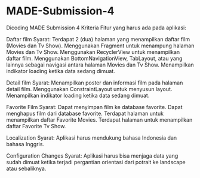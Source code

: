 # MADE-Submission-4
Dicoding MADE Submission 4
Kriteria
Fitur yang harus ada pada aplikasi:

Daftar film
Syarat:
Terdapat 2 (dua) halaman yang menampilkan daftar film (Movies dan Tv Show).
Menggunakan Fragment untuk menampung halaman Movies dan Tv Show.
Menggunakan RecyclerView untuk menampilkan daftar film.
Menggunakan BottomNavigationView, TabLayout, atau yang lainnya sebagai navigasi antara halaman Movies dan Tv Show.
Menampilkan indikator loading ketika data sedang dimuat.

Detail film
Syarat:
Menampilkan poster dan informasi film pada halaman detail film.
Menggunakan ConstraintLayout untuk menyusun layout.
Menampilkan indikator loading ketika data sedang dimuat.

Favorite Film
Syarat:
Dapat menyimpan film ke database favorite.
Dapat menghapus film dari database favorite.
Terdapat halaman untuk menampilkan daftar Favorite Movies.
Terdapat halaman untuk menampilkan daftar Favorite Tv Show.

Localization
Syarat:
Aplikasi harus mendukung bahasa Indonesia dan bahasa Inggris.

Configuration Changes
Syarat:
Aplikasi harus bisa menjaga data yang sudah dimuat ketika terjadi pergantian orientasi dari potrait ke landscape atau sebaliknya.
